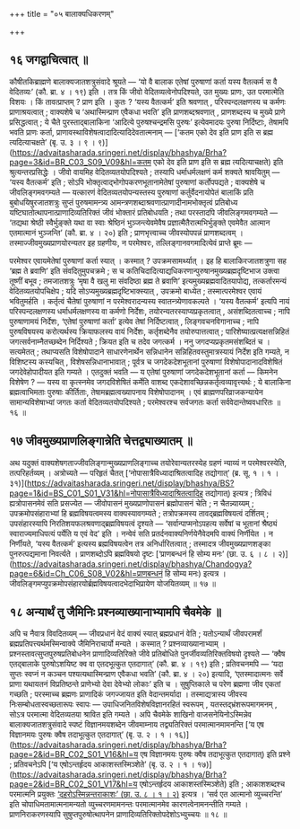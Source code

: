 +++
title = "०५ बालाक्यधिकरणम्"

+++

## १६ जगद्वाचित्वात् ॥

कौषीतकिब्राह्मणे बालाक्यजातशत्रुसंवादे श्रूयते — ‘यो वै बालाक एतेषां पुरुषाणां कर्ता यस्य वैतत्कर्म स वै वेदितव्यः’ (कौ. ब्रा. ४ । १९) इति । तत्र किं जीवो वेदितव्यत्वेनोपदिश्यते, उत मुख्यः प्राणः, उत परमात्मेति विशयः । किं तावत्प्राप्तम् ? प्राण इति । कुतः ? ‘यस्य वैतत्कर्म’ इति श्रवणात् , परिस्पन्दलक्षणस्य च कर्मणः प्राणाश्रयत्वात् ; वाक्यशेषे च ‘अथास्मिन्प्राण एवैकधा भवति’ इति प्राणशब्दश्रवणात् , प्राणशब्दस्य च मुख्ये प्राणे प्रसिद्धत्वात् ; ये चैते पुरस्ताद्बालाकिना ‘आदित्ये पुरुषश्चन्द्रमसि पुरुषः’ इत्येवमादयः पुरुषा निर्दिष्टाः, तेषामपि भवति प्राणः कर्ता, प्राणावस्थाविशेषत्वादादित्यादिदेवतात्मनाम् — [‘कतम एको देव इति प्राण इति स ब्रह्म त्यदित्याचक्षते’ (बृ. उ. ३ । ९ । ९)](https://advaitasharada.sringeri.net/display/bhashya/Brha?page=3&id=BR_C03_S09_V09&hl=कतम एको देव इति प्राण इति स ब्रह्म त्यदित्याचक्षते) इति श्रुत्यन्तरप्रसिद्धेः । जीवो वायमिह वेदितव्यतयोपदिश्यते ; तस्यापि धर्माधर्मलक्षणं कर्म शक्यते श्रावयितुम् — ‘यस्य वैतत्कर्म’ इति ; सोऽपि भोक्तृत्वाद्भोगोपकरणभूतानामेतेषां पुरुषाणां कर्तोपपद्यते ; वाक्यशेषे च जीवलिङ्गमवगम्यते — यत्कारणं वेदितव्यतयोपन्यस्तस्य पुरुषाणां कर्तुर्वेदनायोपेतं बालाकिं प्रति बुबोधयिषुरजातशत्रुः सुप्तं पुरुषमामन्त्र्य आमन्त्रणशब्दाश्रवणात्प्राणादीनामभोक्तृत्वं प्रतिबोध्य यष्टिघातोत्थापनात्प्राणादिव्यतिरिक्तं जीवं भोक्तारं प्रतिबोधयति ; तथा परस्तादपि जीवलिङ्गमवगम्यते — ‘तद्यथा श्रेष्ठी स्वैर्भुङ्क्ते यथा वा स्वाः श्रेष्ठिनं भुञ्जन्त्येवमेवैष प्रज्ञात्मैतैरात्मभिर्भुङ्क्ते एवमेवैत आत्मान एतमात्मानं भुञ्जन्ति’ (कौ. ब्रा. ४ । २०) इति ; प्राणभृत्त्वाच्च जीवस्योपपन्नं प्राणशब्दत्वम् । तस्माज्जीवमुख्यप्राणयोरन्यतर इह ग्रहणीयः, न परमेश्वरः, तल्लिङ्गानवगमादित्येवं प्राप्ते ब्रूमः —

परमेश्वर एवायमेतेषां पुरुषाणां कर्ता स्यात् । कस्मात् ? उपक्रमसामर्थ्यात् । इह हि बालाकिरजातशत्रुणा सह ‘ब्रह्म ते ब्रवाणि’ इति संवदितुमुपचक्रमे ; स च कतिचिदादित्याद्यधिकरणान्पुरुषानमुख्यब्रह्मदृष्टिभाज उक्त्वा तूष्णीं बभूव ; तमजातशत्रुः ‘मृषा वै खलु मा संवदिष्ठा ब्रह्म ते ब्रवाणि’ इत्यमुख्यब्रह्मवादितयापोद्य, तत्कर्तारमन्यं वेदितव्यतयोपचिक्षेप ; यदि सोऽप्यमुख्यब्रह्मदृष्टिभाक्स्यात् , उपक्रमो बाध्येत ; तस्मात्परमेश्वर एवायं भवितुमर्हति । कर्तृत्वं चैतेषां पुरुषाणां न परमेश्वरादन्यस्य स्वातन्त्र्येणावकल्पते । ‘यस्य वैतत्कर्म’ इत्यपि नायं परिस्पन्दलक्षणस्य धर्माधर्मलक्षणस्य वा कर्मणो निर्देशः, तयोरन्यतरस्याप्यप्रकृतत्वात् , असंशब्दितत्वाच्च ; नापि पुरुषाणामयं निर्देशः, ‘एतेषां पुरुषाणां कर्ता’ इत्येव तेषां निर्दिष्टत्वात् , लिङ्गवचनविगानाच्च ; नापि पुरुषविषयस्य करोत्यर्थस्य क्रियाफलस्य वायं निर्देशः, कर्तृशब्देनैव तयोरुपात्तत्वात् ; पारिशेष्यात्प्रत्यक्षसन्निहितं जगत्सर्वनाम्नैतच्छब्देन निर्दिश्यते ; क्रियत इति च तदेव जगत्कर्म । ननु जगदप्यप्रकृतमसंशब्दितं च । सत्यमेतत् ; तथाप्यसति विशेषोपादाने साधारणेनार्थेन सन्निधानेन सन्निहितवस्तुमात्रस्यायं निर्देश इति गम्यते, न विशिष्टस्य कस्यचित् , विशेषसन्निधानाभावात् ; पूर्वत्र च जगदेकदेशभूतानां पुरुषाणां विशेषोपादानादविशेषितं जगदेवेहोपादीयत इति गम्यते । एतदुक्तं भवति — य एतेषां पुरुषाणां जगदेकदेशभूतानां कर्ता — किमनेन विशेषेण ? — यस्य वा कृत्स्नमेव जगदविशेषितं कर्मेति वाशब्द एकदेशावच्छिन्नकर्तृत्वव्यावृत्त्यर्थः ; ये बालाकिना ब्रह्मत्वाभिमताः पुरुषाः कीर्तिताः, तेषामब्रह्मत्वख्यापनाय विशेषोपादानम् । एवं ब्राह्मणपरिव्राजकन्यायेन सामान्यविशेषाभ्यां जगतः कर्ता वेदितव्यतयोपदिश्यते ; परमेश्वरश्च सर्वजगतः कर्ता सर्ववेदान्तेष्ववधारितः ॥ १६ ॥

## १७ जीवमुख्यप्राणलिङ्गान्नेति चेत्तद्व्याख्यातम् ॥

अथ यदुक्तं वाक्यशेषगताज्जीवलिङ्गान्मुख्यप्राणलिङ्गाच्च तयोरेवान्यतरस्येह ग्रहणं न्याय्यं न परमेश्वरस्येति, तत्परिहर्तव्यम् । अत्रोच्यते — परिहृतं चैतत् [‘नोपासात्रैविध्यादाश्रितत्वादिह तद्योगात्’ (ब्र. सू. १ । १ । ३१)](https://advaitasharada.sringeri.net/display/bhashya/BS?page=1&id=BS_C01_S01_V31&hl=नोपासात्रैविध्यादाश्रितत्वादिह तद्योगात्) इत्यत्र ; त्रिविधं ह्यत्रोपासनमेवं सति प्रसज्येत — जीवोपासनं मुख्यप्राणोपासनं ब्रह्मोपासनं चेति ; न चैतन्न्याय्यम् ; उपक्रमोपसंहाराभ्यां हि ब्रह्मविषयत्वमस्य वाक्यस्यावगम्यते ; तत्रोपक्रमस्य तावद्ब्रह्मविषयत्वं दर्शितम् ; उपसंहारस्यापि निरतिशयफलश्रवणाद्ब्रह्मविषयत्वं दृश्यते — ‘सर्वान्पाप्मनोऽपहत्य सर्वेषां च भूतानां श्रैष्ठ्यं स्वाराज्यमाधिपत्यं पर्येति य एवं वेद’ इति । नन्वेवं सति प्रतर्दनवाक्यनिर्णयेनैवेदमपि वाक्यं निर्णीयेत । न निर्णीयते, ‘यस्य वैतत्कर्म’ इत्यस्य ब्रह्मविषयत्वेन तत्र अनिर्धारितत्वात् ; तस्मादत्र जीवमुख्यप्राणशङ्का पुनरुत्पद्यमाना निवर्त्यते । प्राणशब्दोऽपि ब्रह्मविषयो दृष्टः [‘प्राणबन्धनं हि सोम्य मनः’ (छा. उ. ६ । ८ । २)](https://advaitasharada.sringeri.net/display/bhashya/Chandogya?page=6&id=Ch_C06_S08_V02&hl=प्राणबन्धनं हि सोम्य मनः) इत्यत्र । जीवलिङ्गमप्युपक्रमोपसंहारयोर्ब्रह्मविषयत्वादभेदाभिप्रायेण योजयितव्यम् ॥ १७ ॥

## १८ अन्यार्थं तु जैमिनिः प्रश्नव्याख्यानाभ्यामपि चैवमेके ॥

अपि च नैवात्र विवदितव्यम् — जीवप्रधानं वेदं वाक्यं स्यात् ब्रह्मप्रधानं वेति ; यतोऽन्यार्थं जीवपरामर्शं ब्रह्मप्रतिपत्त्यर्थमस्मिन्वाक्ये जैमिनिराचार्यो मन्यते । कस्मात् ? प्रश्नव्याख्यानाभ्याम् । प्रश्नस्तावत्सुप्तपुरुषप्रतिबोधनेन प्राणादिव्यतिरिक्ते जीवे प्रतिबोधिते पुनर्जीवव्यतिरिक्तविषयो दृश्यते — ‘क्वैष एतद्बालाके पुरुषोऽशयिष्ट क्व वा एतदभूत्कुत एतदागात्’ (कौ. ब्रा. ४ । १९) इति ; प्रतिवचनमपि — ‘यदा सुप्तः स्वप्नं न कञ्चन पश्यत्यथास्मिन्प्राण एवैकधा भवति’ (कौ. ब्रा. ४ । २०) इत्यादि, ‘एतस्मादात्मनः सर्वे प्राणा यथायतनं विप्रतिष्ठन्ते प्राणेभ्यो देवा देवेभ्यो लोकाः’ इति च । सुषुप्तिकाले च परेण ब्रह्मणा जीव एकतां गच्छति ; परस्माच्च ब्रह्मणः प्राणादिकं जगज्जायत इति वेदान्तमर्यादा । तस्माद्यत्रास्य जीवस्य निःसम्बोधतास्वच्छतारूपः स्वापः — उपाधिजनितविशेषविज्ञानरहितं स्वरूपम् , यतस्तद्भ्रंशरूपमागमनम् , सोऽत्र परमात्मा वेदितव्यतया श्रावित इति गम्यते । अपि चैवमेके शाखिनो वाजसनेयिनोऽस्मिन्नेव बालाक्यजातशत्रुसंवादे स्पष्टं विज्ञानमयशब्देन जीवमाम्नाय तद्व्यतिरिक्तं परमात्मानमामनन्ति [‘य एष विज्ञानमयः पुरुषः क्वैष तदाभूत्कुत एतदागात्’ (बृ. उ. २ । १ । १६)](https://advaitasharada.sringeri.net/display/bhashya/Brha?page=2&id=BR_C02_S01_V16&hl=य एष विज्ञानमयः पुरुषः क्वैष तदाभूत्कुत एतदागात्) इति प्रश्ने ; प्रतिवचनेऽपि [‘य एषोऽन्तर्हृदय आकाशस्तस्मिञ्शेते’ (बृ. उ. २ । १ । १७)](https://advaitasharada.sringeri.net/display/bhashya/Brha?page=2&id=BR_C02_S01_V17&hl=य एषोऽन्तर्हृदय आकाशस्तस्मिञ्शेते) इति ; आकाशशब्दश्च परमात्मनि प्रयुक्तः [‘दहरोऽस्मिन्नन्तराकाशः’ (छा. उ. ८ । १ । २)](https://advaitasharada.sringeri.net/display/bhashya/Chandogya?page=8&id=Ch_C08_S01_V02&hl=दहरोऽस्मिन्नन्तराकाशः) इत्यत्र । ‘सर्व एत आत्मानो व्युच्चरन्ति’ इति चोपाधिमतामात्मनामन्यतो व्युच्चरणमामनन्तः परमात्मानमेव कारणत्वेनामनन्तीति गम्यते । प्राणनिराकरणस्यापि सुषुप्तपुरुषोत्थापनेन प्राणादिव्यतिरिक्तोपदेशोऽभ्युच्चयः ॥ १८ ॥
